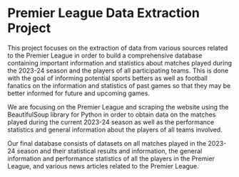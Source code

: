 # Premier League Data Extraction Project

This project focuses on the extraction of data from various sources related to the Premier League in order to build a comprehensive database containing important information and statistics about matches played during the 2023-24 season and the players of all participating teams. This is done with the goal of informing potential sports betters as well as football fanatics on the information and statistics of past games so that they may be better informed for future and upcoming games.

We are focusing on the Premier League and scraping the website using the BeautifulSoup library for Python in order to obtain data on the matches played during the current 2023-24 season as well as the performance statistics and general information about the players of all teams involved.

Our final database consists of datasets on all matches played in the 2023-24 season and their statistical results and information, the general information and performance statistics of all the players in the Premier League, and various news articles related to the Premier League. 
